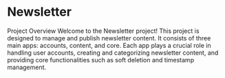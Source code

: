 # Newsletter
Project Overview
Welcome to the Newsletter project! This project is designed to manage and publish newsletter content. It consists of three main apps: accounts, content, and core. Each app plays a crucial role in handling user accounts, creating and categorizing newsletter content, and providing core functionalities such as soft deletion and timestamp management.

